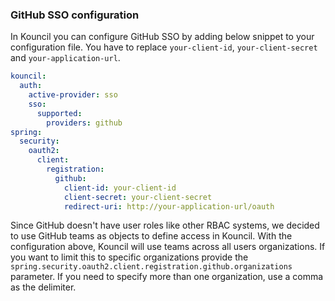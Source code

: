### GitHub SSO configuration

In Kouncil you can configure GitHub SSO by adding below snippet to your configuration file. You have
to replace `your-client-id`, `your-client-secret` and `your-application-url`.

```yaml
kouncil:
  auth:
    active-provider: sso
    sso:
      supported:
        providers: github
spring:
  security:
    oauth2:
      client:
        registration:
          github:
            client-id: your-client-id
            client-secret: your-client-secret
            redirect-uri: http://your-application-url/oauth
```

Since GitHub doesn't have user roles like other RBAC systems, we decided to use GitHub teams as
objects to define access in Kouncil. With the configuration above, Kouncil will use teams across all users
organizations. If you want to limit this to specific organizations provide the
`spring.security.oauth2.client.registration.github.organizations` parameter. If you need to specify
more than one organization, use a comma as the delimiter.
